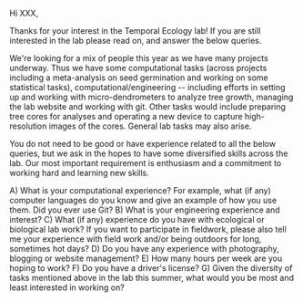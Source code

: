 Hi XXX,

Thanks for your interest in the Temporal Ecology lab! If you are still interested in the lab please read on, and answer the below queries.

We're looking for a mix of people this year as we have many projects underway. Thus we have some computational tasks (across projects including a meta-analysis on seed germination and working on some statistical tasks), computational/engineering -- including efforts in setting up and working with micro-dendrometers to analyze tree growth, managing the lab website and working with git. Other tasks would include preparing tree cores for analyses and operating a new device to capture high-resolution images of the cores. General lab tasks may also arise. 

You do not need to be good or have experience related to all the below queries, but we ask in the hopes to have some diversified skills across the lab. Our most important requirement is enthusiasm and a commitment to working hard and learning new skills. 

A) What is your computational experience? For example, what (if any) computer languages do you know and give an example of how you use them. Did you ever use Git?
B) What is your engineering experience and interest?
C) What (if any) experience do you have with ecological or biological lab work? If you want to participate in fieldwork, please also tell me your experience with field work and/or being outdoors for long, sometimes hot days? 
D) Do you have any experience with photography, blogging or website management?
E) How many hours per week are you hoping to work?
F) Do you have a driver's license?
G) Given the diversity of tasks mentioned above in the lab this summer, what would you be most and least interested in working on?
